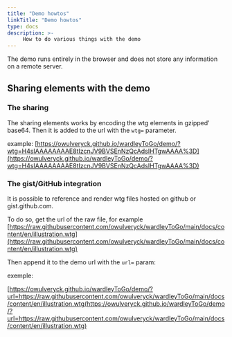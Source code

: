 ```yaml
---
title: "Demo howtos"
linkTitle: "Demo howtos"
type: docs
description: >-
     How to do various things with the demo
---
```


The demo runs entirely in the browser and does not store any information on a remote server.

## Sharing elements with the demo

### The sharing

The sharing elements works by encoding the wtg elements in gzipped' base64. Then it is added to the url with the `wtg=` parameter.

example: [https://owulveryck.github.io/wardleyToGo/demo/?wtg=H4sIAAAAAAAAE8tIzcnJV9BVSEnNzQcAdsIHTgwAAAA%3D](https://owulveryck.github.io/wardleyToGo/demo/?wtg=H4sIAAAAAAAAE8tIzcnJV9BVSEnNzQcAdsIHTgwAAAA%3D)

### The gist/GitHub integration

It is possible to reference and render wtg files hosted on github or gist.github.com.

To do so, get the url of the raw file, for example [https://raw.githubusercontent.com/owulveryck/wardleyToGo/main/docs/content/en/illustration.wtg](https://raw.githubusercontent.com/owulveryck/wardleyToGo/main/docs/content/en/illustration.wtg)

Then append it to the demo url with the `url=` param:

exemple:

[https://owulveryck.github.io/wardleyToGo/demo/?url=https://raw.githubusercontent.com/owulveryck/wardleyToGo/main/docs/content/en/illustration.wtg(https://owulveryck.github.io/wardleyToGo/demo/?url=https://raw.githubusercontent.com/owulveryck/wardleyToGo/main/docs/content/en/illustration.wtg)

